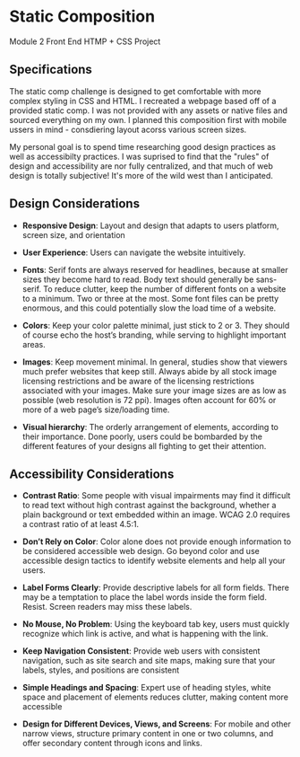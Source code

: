 # Static Composition
Module 2 Front End
HTMP + CSS Project

## Specifications
The static comp challenge is designed to get comfortable with more complex styling in CSS and HTML. I recreated a webpage based off of a provided static comp. I was not provided with any assets or native files and sourced everything on my own. I planned this composition first with mobile ussers in mind  - consdiering layout acorss various screen sizes.

My personal goal is to spend time researching good design practices as well as accessibilty practices. I was suprised to find that the "rules" of design and accessibility are nor fully centralized, and that much of web design is totally subjective! It's more of the wild west than I anticipated.


## Design Considerations
- **Responsive Design**: Layout and design that adapts to users platform, screen size, and orientation

- **User Experience**: Users can navigate the website intuitively.

- **Fonts**: Serif fonts are always reserved for headlines, because at smaller sizes they become hard to read. Body text should generally be sans-serif. To reduce clutter, keep the number of different fonts on a website to a minimum. Two or three at the most. Some font files can be pretty enormous, and this could potentially slow the load time of a website.

- **Colors**: Keep your color palette minimal, just stick to 2 or 3. They should of course echo the host’s branding, while serving to highlight important areas.

- **Images**: Keep movement minimal. In general, studies show that viewers much prefer websites that keep still. Always abide by all stock image licensing restrictions and be aware of the licensing restrictions associated with your images. Make sure your image sizes are as low as possible (web resolution is 72 ppi). Images often account for 60% or more of a web page’s size/loading time.

- **Visual hierarchy**:  The orderly arrangement of elements, according to their importance. Done poorly, users could be bombarded by the different features of your designs all fighting to get their attention. 




## Accessibility Considerations
- **Contrast Ratio**: Some people with visual impairments may find it difficult to read text without high contrast against the background, whether a plain background or text embedded within an image. WCAG 2.0 requires a contrast ratio of at least 4.5:1.


- **Don’t Rely on Color**: Color alone does not provide enough information to be considered accessible web design. Go beyond color and use accessible design tactics to identify website elements and help all your users.


- **Label Forms Clearly**: Provide descriptive labels for all form fields. There may be a temptation to place the label words inside the form field. Resist. Screen readers may miss these labels.


- **No Mouse, No Problem**: Using the keyboard tab key, users must quickly recognize which link is active, and what is happening with the link.


- **Keep Navigation Consistent**:  Provide web users with consistent navigation, such as site search and site maps, making sure that your labels, styles, and positions are consistent


- **Simple Headings and Spacing**: Expert use of heading styles, white space and placement of elements reduces clutter, making content more accessible


- **Design for Different Devices, Views, and Screens**: For mobile and other narrow views, structure primary content in one or two columns, and offer secondary content through icons and links.

